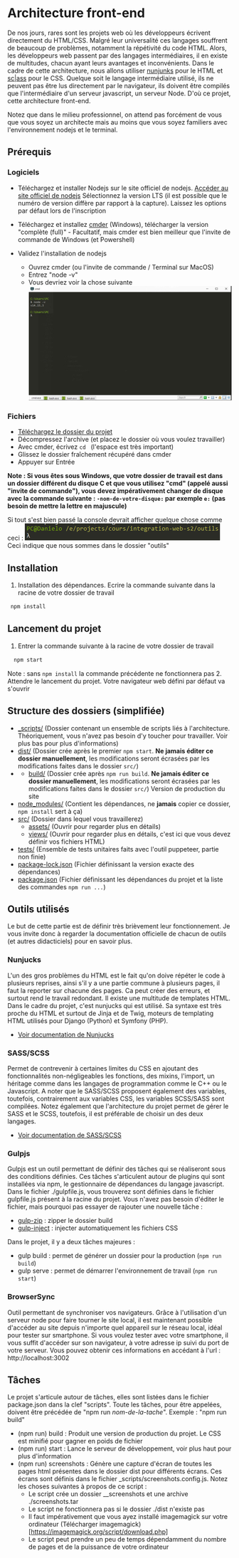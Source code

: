 # Architecture front-end

De nos jours, rares sont les projets web où les développeurs écrivent directement du HTML/CSS. Malgré leur universalité ces langages souffrent de beaucoup de problèmes, notamment la répétivité du code HTML. Alors, les développeurs web passent par des langages intermédiaires, il en existe de multitudes, chacun ayant leurs avantages et inconvénients. Dans le cadre de cette architecture, nous allons utiliser [nunjunks](https://mozilla.github.io/nunjucks/) pour le HTML et [sc|ass](https://sass-lang.com/) pour le CSS. Quelque soit le langage intermédiaire utilisé, ils ne peuvent pas être lus directement par le navigateur, ils doivent être compilés que l'intermédiaire d'un serveur javascript, un serveur Node. D'où ce projet, cette architecture front-end.

Notez que dans le milieu professionnel, on attend pas forcément de vous que vous soyez un architecte mais au moins que vous soyez familiers avec l'environnement nodejs et le terminal.

## Prérequis

### Logiciels
- Téléchargez et installer Nodejs sur le site officiel de nodejs. [Accéder au site officiel de nodejs](https://nodejs.org/en/)
  Sélectionnez la version LTS (il est possible que le numéro de version diffère par rapport à la capture). Laissez les options par défaut lors de l'inscription

- Téléchargez et installez [cmder](https://cmder.net/) (Windows), télécharger la version "complète (full)" - Facultatif, mais cmder est bien meilleur que l'invite de commande de Windows (et Powershell)
- Validez l'installation de nodejs
  - Ouvrez cmder (ou l'invite de commande / Terminal sur MacOS)
  - Entrez "node -v"
  - Vous devriez voir la chose suivante
  ![](_sources-LISEZ-MOI/cmder.jpg)

### Fichiers
- [Téléchargez le dossier du projet](https://downgit.github.io/#/home?url=https://github.com/DanYellow/cours/tree/main/integration-web-s2/outils/archi-fe)
- Décompressez l'archive (et placez le dossier où vous voulez travailler)
- Avec cmder, écrivez `cd ` (l'espace est très important)
- Glissez le dossier fraîchement récupéré dans cmder
- Appuyer sur Entrée

**Note : Si vous êtes sous Windows, que votre dossier de travail est dans un dossier différent du disque C et que vous utilisez "cmd" (appelé aussi "invite de commande"), vous devez impérativement changer de disque avec la commande suivante : `-nom-de-votre-disque:` par exemple `e:` (pas besoin de mettre la lettre en majuscule)**

Si tout s'est bien passé la console devrait afficher quelque chose comme ceci :
![](_sources-LISEZ-MOI/chemin-change.png)
Ceci indique que nous sommes dans le dossier "outils"

## Installation
1. Installation des dépendances. Ecrire la commande suivante dans la racine de votre dossier de travail
  ```sh
   npm install
  ```

## Lancement du projet
1. Entrer la commande suivante à la racine de votre dossier de travail
  ```sh
    npm start
  ```
  Note : sans `npm install` la commande précédente ne fonctionnera pas
2. Attendre le lancement du projet. Votre navigateur web défini par défaut va s'ouvrir

## Structure des dossiers (simplifiée)
* [_scripts/](.\archi-fe\dist) (Dossier contenant un ensemble de scripts liés à l'architecture. Théoriquement, vous n'avez pas besoin d'y toucher pour travailler. Voir plus bas pour plus d'informations)
* [dist/](.\archi-fe\dist) (Dossier crée après le premier `npm start`. **Ne jamais éditer ce dossier manuellement**, les modifications seront écrasées par les modifications faites dans le dossier `src/`)
* * [build/](.\archi-fe\build) (Dossier crée après `npm run build`. **Ne jamais éditer ce dossier manuellement**, les modifications seront écrasées par les modifications faites dans le dossier `src/`) Version de production du site
* [node_modules/](.\archi-fe\node_modules) (Contient les dépendances, ne **jamais** copier ce dossier, `npm install` sert à ça)
* [src/](.\archi-fe\src) (Dossier dans lequel vous travaillerez)
  * [assets/](.\archi-fe\src\assets) (Ouvrir pour regarder plus en détails)
  * [views/](.\archi-fe\src\views) (Ouvrir pour regarder plus en détails, c'est ici que vous devez définir vos fichiers HTML)
* [tests/](.\archi-fe\tests) (Ensemble de tests unitaires faits avec l'outil puppeteer, partie non finie)
* [package-lock.json](.\archi-fe\package-lock.json) (Fichier définissant la version exacte des dépendances)
* [package.json](.\archi-fe\package.json) (Fichier définissant les dépendances du projet et la liste des commandes `npm run ...`)

## Outils utilisés
Le but de cette partie est de définir très brièvement leur fonctionnement. Je vous invite donc à regarder la documentation officielle de chacun de outils (et autres didacticiels) pour en savoir plus.

### Nunjucks
L'un des gros problèmes du HTML est le fait qu'on doive répéter le code à plusieurs reprises, ainsi s'il y a une partie commune à plusieurs pages, il faut la reporter sur chacune des pages. Ca peut créer des erreurs, et surtout rend le travail redondant. Il existe une multitude de templates HTML. Dans le cadre du projet, c'est nunjucks qui est utilisé. Sa syntaxe est très proche du HTML et surtout de Jinja et de Twig, moteurs de templating HTML utilisés pour Django (Python) et Symfony (PHP).
* [Voir documentation de Nunjucks](https://mozilla.github.io/nunjucks/)

### SASS/SCSS
Permet de contrevenir à certaines limites du CSS en ajoutant des fonctionnalités non-négligeables les fonctions, des mixins, l'import, un héritage comme dans les langages de programmation comme le C++ ou le Javascript. A noter que le SASS/SCSS proposent également des variables, toutefois, contrairement aux variables CSS, les variables SCSS/SASS sont compilées.
Notez également que l'architecture du projet permet de gérer le SASS et le SCSS, toutefois, il est préférable de choisir un des deux langages.
* [Voir documentation de SASS/SCSS](https://sass-lang.com/)

### Gulpjs
Gulpjs est un outil permettant de définir des tâches qui se réaliseront sous des conditions définies. Ces tâches s'articulent autour de plugins qui sont installées via npm, le gestionnaire de dépendances du langage javascript. Dans le fichier ./gulpfile.js, vous trouverez  sont définies dans le fichier gulpfile.js présent à la racine du projet. Vous n'avez pas besoin d'éditer le fichier, mais pourquoi pas essayer de rajouter une nouvelle tâche :
* [gulp-zip](https://github.com/sindresorhus/gulp-zip) : zipper le dossier build
* [gulp-inject](https://www.npmjs.com/package/gulp-inject) : injecter automatiquement les fichiers CSS

Dans le projet, il y a deux tâches majeures :
* gulp build : permet de générer un dossier pour la production (`npm run build`)
* gulp serve : permet de démarrer l'environnement de travail (`npm run start`)

### BrowserSync
Outil permettant de synchroniser vos navigateurs. Grâce à l'utilisation d'un serveur node pour faire tourner le site local, il est maintenant possible d'accéder au site depuis n'importe quel appareil sur le réseau local, idéal pour tester sur smartphone. Si vous voulez tester avec votre smartphone, il vous suffit d'accéder sur son navigateur, à votre adresse ip suivi du port de votre serveur. Vous pouvez obtenir ces informations en accédant à l'url : http://localhost:3002

## Tâches
Le projet s'articule autour de tâches, elles sont listées dans le fichier package.json dans la clef "scripts". Toute les tâches, pour être appelées, doivent être précédée de "npm run _nom-de-la-tache_". Exemple : "npm run build"
* (npm run) build : Produit une version de production du projet. Le CSS est minifié pour gagner en poids de fichier
* (npm run) start : Lance le serveur de développement, voir plus haut pour plus d'information
* (npm run) screenshots : Génère une capture d'écran de toutes les pages html présentes dans le dossier dist pour différents écrans. Ces écrans sont définis dans le fichier _scripts/screenshots.config.js. Notez les choses suivantes à propos de ce script :
  * Le script crée un dossier __screenshots et une archive ./screenshots.tar
  * Le script ne fonctionnera pas si le dossier ./dist n'existe pas
  * Il faut impérativement que vous ayez installé imagemagick sur votre ordinateur (Télécharger imagemagick)[https://imagemagick.org/script/download.php]
  * Le script peut prendre un peu de temps dépendamment du nombre de pages et de la puissance de votre ordinateur